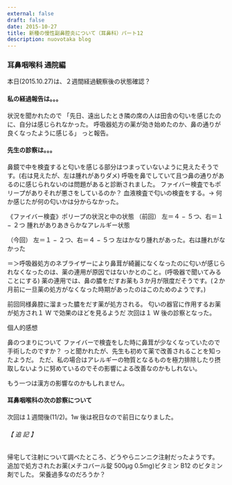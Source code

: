 ```yaml
---
external: false
draft: false
date: 2015-10-27
title: 新種の慢性副鼻腔炎について（耳鼻科）パート12
description: nuovotaka blog
---
```


### 耳鼻咽喉科 通院編

本日(2015.10.27)は、２週間経過観察後の状態確認？

#### 私の経過報告は。。。

状況を聞かれたので
「先日、遠出したとき隣の席の人は田舎の匂いを感じたのに、自分は感じられなかった。
呼吸器処方の薬が効き始めたのか、鼻の通りが良くなったように感じる」
っと報告。

#### 先生の診察は。。。

鼻鏡で中を検査すると匂いを感じる部分はつまっていないように見えたそうです。(右は見えたが、左は腫れがありダメ)
呼吸を鼻でしていて且つ鼻の通りがあるのに感じられないのは問題があると診断されました。
ファイバー検査でもポリープがありそれが悪さをしているのか？
血液検査で匂いの検査をする。→ 何か感じたが何の匂いかは分からなかった。

《ファイバー検査》ポリープの状況と中の状態
（前回）
左＝４ − ５つ、右＝１ − ２つ
腫れがありあきらかなアレルギー状態

（今回）
左＝１ − ２つ、右＝４ − ５つ
左はかなり腫れがあった。右は腫れがなかった

＝＞呼吸器処方のネブライザーにより鼻茸が綺麗になくなったのに匂いが感じられなくなったのは、薬の連用が原因ではないかとのこと。(呼吸器で聞いてみることにする)
薬の連用では、鼻の膿をだすお薬も３か月が限度だそうです。(２か月前に一旦薬の処方がなくなった時期があったのはこのためのようです。)

前回同様鼻腔に溜まった膿をだす薬が処方される。
匂いの器官に作用するお薬が処方され１ W で効果のほどを見るようだ
次回は１ W 後の診察となった。

個人的感想

鼻のつまりについて
ファイバーで検査をした時に鼻茸が少なくなっていたので手術したのですか？
っと聞かれたが、先生も初めて薬で改善されることを知ったようだ。
ただ、私の場合はアレルギーの物質となるものを極力排除したり摂取しないように努めているのでその影響による改善なのかもしれない。

もう一つは漢方の影響なのかもしれません。

#### 耳鼻咽喉科の次の診察について

次回は１週間後(11/2)。1w 後は祝日なので前日になりました。

###### 【 追 記 】

帰宅して注射について調べたところ、どうやらニンニク注射だったようです。
追加で処方されたお薬(メチコバール錠 500μg 0.5mg)ビタミン B12 のビタミン剤でした。
栄養過多なのだろうか？
